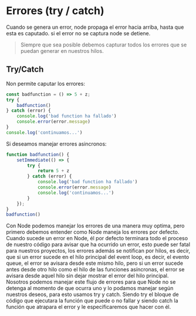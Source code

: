 # Errores (try / catch)

Cuando se genera un error, node propaga el error hacia arriba, hasta que esta es caputado. si el error no se captura node se detiene.

> Siempre que sea posible debemos capturar todos los errores que se puedan generar en nuestros hilos.

## Try/Catch

Non permite caputar los errores:

```js
const badfunction = () => 5 + z;
try {
    badfunction()
} catch (error) {
    console.log('bad function ha fallado')
    console.error(error.message)
}
console.log('continuamos...')
```

Si deseamos manejar errores asincronos:

```js
function badfunction() {
    setImmediate(() => {
        try {
            return 5 + z
        } catch (error) {
            console.log('bad function ha fallado')
            console.error(error.message)
            console.log('continuamos...')
        }
    });
}
badfunction()
```

Con Node podemos manejar los errores de una manera muy optima, pero primero debemos entender como Node maneja los errores por defecto.  
Cuando sucede un error en Node, él por defecto terminara todo el proceso de nuestro código para avisar que ha ocurrido un error, esto puede ser fatal para nuestros proyectos, los errores además se notifican por hilos, es decir, que si un error sucede en el hilo principal del event loop, es decir, el evento queue, el error se avisara desde este mismo hilo, pero si un error sucede antes desde otro hilo como el hilo de las funciones asíncronas, el error se avisara desde aquel hilo sin dejar mostrar el error del hilo principal.  
Nosotros podemos manejar este flujo de errores para que Node no se detenga al momento de que ocurra uno y lo podamos manejar según nuestros deseos, para esto usamos try y catch. Siendo try el bloque de código que ejecutara la función que puede o no fallar y siendo catch la función que atrapara el error y le especificaremos que hacer con él.

